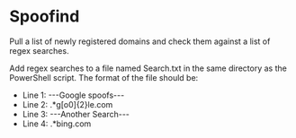 # Spoofind
Pull a list of newly registered domains and check them against a list of regex searches.

Add regex searches to a file named Search.txt in the same directory as the PowerShell script.
The format of the file should be:

- Line 1: ---Google spoofs---
- Line 2: .*g[o0]{2}le\.com
- Line 3: ---Another Search---
- Line 4: .*bing\.com
